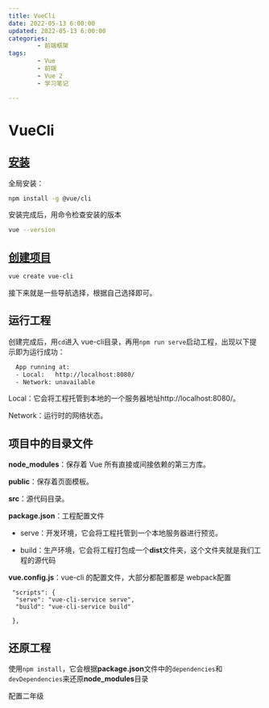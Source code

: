 ```yaml
---
title: VueCli
date: 2022-05-13 6:00:00
updated: 2022-05-13 6:00:00
categories:
        - 前端框架
tags:
        - Vue
        - 前端
        - Vue 2
        - 学习笔记

---
```


# VueCli

## [安装](https://cli.vuejs.org/zh/guide/installation.html)

全局安装：

```sh
npm install -g @vue/cli
```

安装完成后，用命令检查安装的版本

```sh
vue --version
```

## [创建项目](https://cli.vuejs.org/zh/guide/creating-a-project.html)

```sh
vue create vue-cli
```

接下来就是一些导航选择，根据自己选择即可。

## 运行工程

创建完成后，用`cd`进入 vue-cli目录，再用`npm run serve`启动工程，出现以下提示即为运行成功：

```sh
  App running at:
  - Local:   http://localhost:8080/
  - Network: unavailable
```

Local：它会将工程托管到本地的一个服务器地址http://localhost:8080/。

Network：运行时的网络状态。

## 项目中的目录文件

**node_modules**：保存着 Vue 所有直接或间接依赖的第三方库。

**public**：保存着页面模板。

**src**：源代码目录。

**package.json**：工程配置文件

- serve：开发环境，它会将工程托管到一个本地服务器进行预览。

- build：生产环境，它会将工程打包成一个**dist**文件夹，这个文件夹就是我们工程的源代码

**vue.config.js**：vue-cli 的配置文件，大部分都配置都是 webpack配置

```
 "scripts": {
  "serve": "vue-cli-service serve",
  "build": "vue-cli-service build"

 },
```

## 还原工程

使用`npm install`，它会根据**package.json**文件中的`dependencies`和`devDependencies`来还原**node_modules**目录

配置二年级